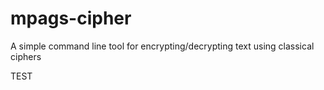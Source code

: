# mpags-cipher
A simple command line tool for encrypting/decrypting text using classical ciphers

TEST
